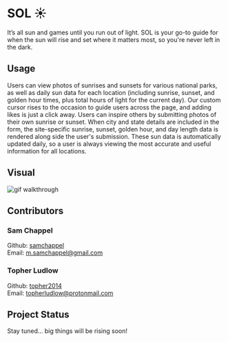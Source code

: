 # SOL ☀

It’s all sun and games until you run out of light. SOL is your go-to guide for when the sun will rise and set where it matters most, so you're never left in the dark.


## Usage

Users can view photos of sunrises and sunsets for various national parks, as well as daily sun data for each location (including sunrise, sunset, and golden hour times, plus total hours of light for the current day). Our custom cursor rises to the occasion to guide users across the page, and adding likes is just a click away. Users can inspire others by submitting photos of their own sunrise or sunset. When city and state details are included in the form, the site-specific sunrise, sunset, golden hour, and day length data is rendered along side the user's submission. These sun data is automatically updated daily, so a user is always viewing the most accurate and useful information for all locations.

## Visual

 ![gif walkthrough](https://github.com/samchappel/sol/blob/main/sol-visual.gif)


## Contributors

### Sam Chappel
Github: <a href="https://github.com/samchappel">samchappel</a><br>
Email: <a href="mailto:m.samchappel@gmail.com">m.samchappel@gmail.com</a>

### Topher Ludlow
Github: <a href="https://github.com/topher2014">topher2014</a><br>
Email: <a href="mailto:topherludlow@protonmail.com">topherludlow@protonmail.com</a>

## Project Status
Stay tuned... big things will be rising soon!